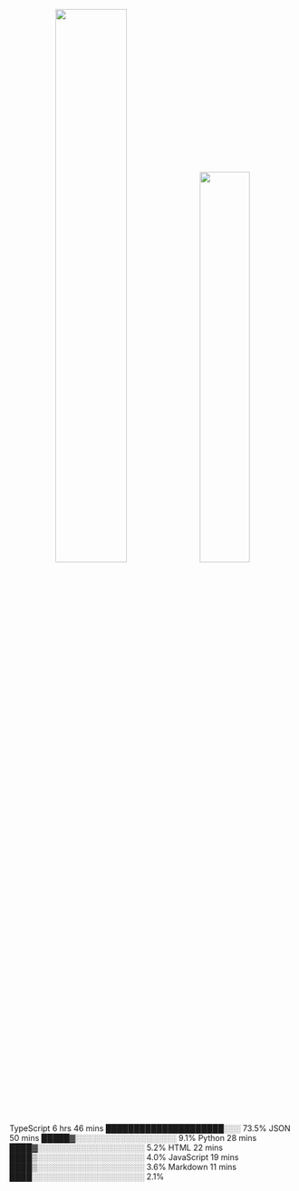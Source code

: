 


<p align="center">
<img width="50%"  src="https://github-readme-stats.vercel.app/api?username=yin-qiyu&count_private=true&show_icons=true&include_all_commits=false&hide_border=true&hide_title=true" />
<img width="42%"  src="https://github-readme-streak-stats.herokuapp.com/?user=yin-qiyu&hide_border=true" />
</p>





<!--
**yin-qiyu/yin-qiyu** is a ✨ _special_ ✨ repository because its `README.md` (this file) appears on your GitHub profile.

Here are some ideas to get you started:

- 🔭 I’m currently working on ...
- 🌱 I’m currently learning ...
- 👯 I’m looking to collaborate on ...
- 🤔 I’m looking for help with ...
- 💬 Ask me about ...
- 📫 How to reach me: ...
- 😄 Pronouns: ...
- ⚡ Fun fact: ...
-->

TypeScript   6 hrs 46 mins  █████████████████████░░░  73.5%
JSON               50 mins  █████▓░░░░░░░░░░░░░░░░░░   9.1%
Python             28 mins  ████▓░░░░░░░░░░░░░░░░░░░   5.2%
HTML               22 mins  ████▒░░░░░░░░░░░░░░░░░░░   4.0%
JavaScript         19 mins  ████▒░░░░░░░░░░░░░░░░░░░   3.6%
Markdown           11 mins  ████░░░░░░░░░░░░░░░░░░░░   2.1%
